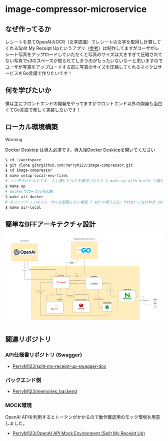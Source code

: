 # image-compressor-microservice

## なぜ作ってるか

レシートを見てOpenAIのOCR（文字認識）でレシートの文字を取得し計算してくれるSplit My Receipt Upというアプリ（[参考](https://github.com/PerryM123/memories_backend)）は制作してますがユーザがレシート写真をアップロードしていただくと写真のサイズは大きすぎて圧縮されてない写真でs3のスペースが取られてしまうのがもったいないなーと思いますのでユーザが写真をアップロードする前に写真のサイズを圧縮してくれるマイクロサービスをGo言語で作りたいです！

## 何を学びたいか

僕は主にフロントエンドの開発をやってますがフロントエンド以外の開発も面白くてGo言語で楽しく実装したいです！

## ローカル環境構築

> [!WARNING]
> Docker Desktop は導入必須です。導入後Docker Desktopを開いてください

```sh
$ cd ~/workspace
$ git clone git@github.com:PerryM123/image-compressor.git
$ cd image-compressor
$ make setup-local-env-files
# コンテナのビルドです. もし既にビルドを実行されたら $ make up-with-build で再ビルドできます
$ make up
# dockerでローカルを起動
$ make air-docker
# ホストパソコン内でローカルを起動したい場合 ( airの導入方法: https://github.com/air-verse/air?tab=readme-ov-file#installation )
$ make air-local
```

## 簡単なBFFアーキテクチャ設計

![alt text](/docs/images/open-ai-project-ver3.jpg)

## 関連リポジトリ

### API仕様書リポジトリ (Swagger)
- [PerryM123/split-my-receipt-up-swagger-doc](https://github.com/PerryM123/split-my-receipt-up-swagger-doc)

### バックエンド側
- [PerryM123/memories_backend](https://github.com/PerryM123/memories_backend)

### MOCK環境
OpenAI APIを利用するとトークンがかかるので動作確認用のモック環境を用意しました。
- [PerryM123/OpenAI API Mock Environment (Split My Receipt Up)](https://github.com/PerryM123/open-ai-api-mock-environment)
